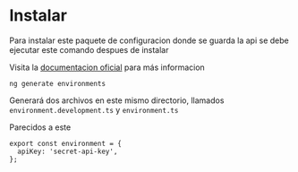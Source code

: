 # Instalar

Para instalar este paquete de configuracion donde se guarda la api se debe ejecutar este comando despues de instalar

Visita la [documentacion oficial](https://angular.io/guide/build) para más informacion

`ng generate environments`

Generará dos archivos en este mismo directorio, llamados `environment.development.ts` y `environment.ts`

Parecidos a este

```
export const environment = {
  apiKey: 'secret-api-key',
};

```

